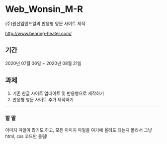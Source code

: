# Web_Wonsin_M-R
(주)원신엠앤드알의 반응형 영문 사이트 제작

http://www.bearing-heater.com/

## 기간
2020년 07월 06일 ~ 2020년 08월 21일

## 과제
1. 기존 한글 사이트 업데이트 및 반응형으로 제작하기 
2. 반응형 영문 사이트 추가 제작하기


---

### 할 말
이미지 파일이 많기도 하고, 모든 이미지 파일을 여기에 올려도 되는지 몰라서 그냥 html, css 코드만 올림!
